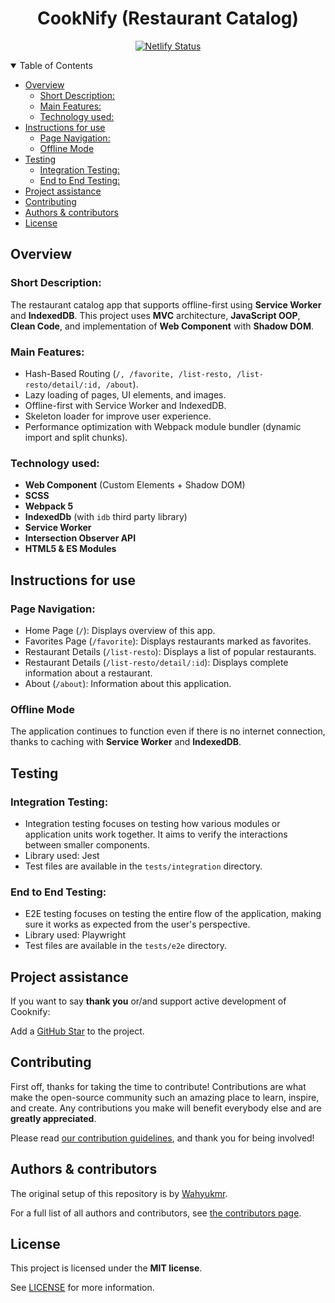 <h1 align= "center">CookNify (Restaurant Catalog)</h1>

<div align= "center">

[![Netlify Status](https://api.netlify.com/api/v1/badges/c8ee2906-cd6d-4941-8de8-6adc9f7d05ab/deploy-status?branch=main)](https://app.netlify.com/sites/cooknify/deploys)

</div>

<details open="open">
<summary>Table of Contents</summary>

- [Overview](#overview)
  - [Short Description:](#short-description)
  - [Main Features:](#main-features)
  - [Technology used:](#technology-used)
- [Instructions for use](#instructions-for-use)
  - [Page Navigation:](#page-navigation)
  - [Offline Mode](#offline-mode)
- [Testing](#testing)
  - [Integration Testing:](#integration-testing)
  - [End to End Testing:](#end-to-end-testing)
- [Project assistance](#project-assistance)
- [Contributing](#contributing)
- [Authors \& contributors](#authors--contributors)
- [License](#license)

</details>

## Overview

### Short Description:

The restaurant catalog app that supports offline-first using **Service Worker** and **IndexedDB**. This project uses **MVC** architecture, **JavaScript OOP**, **Clean Code**, and implementation of **Web Component** with **Shadow DOM**.

### Main Features:

- Hash-Based Routing (`/, /favorite, /list-resto, /list-resto/detail/:id, /about`).
- Lazy loading of pages, UI elements, and images.
- Offline-first with Service Worker and IndexedDB.
- Skeleton loader for improve user experience.
- Performance optimization with Webpack module bundler (dynamic import and split chunks).

### Technology used:

- **Web Component** (Custom Elements + Shadow DOM)
- **SCSS**
- **Webpack 5**
- **IndexedDb** (with `idb` third party library)
- **Service Worker**
- **Intersection Observer API**
- **HTML5 & ES Modules**

## Instructions for use

### Page Navigation:

- Home Page (`/`): Displays overview of this app.
- Favorites Page (`/favorite`): Displays restaurants marked as favorites.
- Restaurant Details (`/list-resto`): Displays a list of popular restaurants.
- Restaurant Details (`/list-resto/detail/:id`): Displays complete information about a restaurant.
- About (`/about`): Information about this application.

### Offline Mode

The application continues to function even if there is no internet connection, thanks to caching with **Service Worker** and **IndexedDB**.

## Testing

### Integration Testing:

- Integration testing focuses on testing how various modules or application units work together. It aims to verify the interactions between smaller components.
- Library used: Jest
- Test files are available in the `tests/integration` directory.

### End to End Testing:

- E2E testing focuses on testing the entire flow of the application, making sure it works as expected from the user's perspective.
- Library used: Playwright
- Test files are available in the `tests/e2e` directory.

## Project assistance

If you want to say **thank you** or/and support active development of Cooknify:

Add a [GitHub Star](https://github.com/wahyukmr/CookNify__Catalog-Restaurant) to the project.

## Contributing

First off, thanks for taking the time to contribute! Contributions are what make the open-source community such an amazing place to learn, inspire, and create. Any contributions you make will benefit everybody else and are **greatly appreciated**.

Please read [our contribution guidelines](CONTRIBUTING.md), and thank you for being involved!

## Authors & contributors

The original setup of this repository is by [Wahyukmr](https://github.com/wahyukmr).

For a full list of all authors and contributors, see [the contributors page](https://github.com/wahyukmr/CookNify__Catalog-Restaurant/contributors).

## License

This project is licensed under the **MIT license**.

See [LICENSE](LICENSE) for more information.
